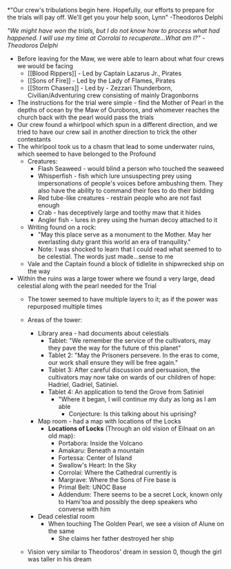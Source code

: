 *"Our crew's tribulations begin here. Hopefully, our efforts to prepare for the trials will pay off. We'll get you your help soon, Lynn" -Theodoros Delphi 

*"We might have won the trials, but I do not know how to process what had happened. I will use my time at Corrolai to recuperate…What am I?" -Theodoros Delphi*

- Before leaving for the Maw, we were able to learn about what four crews we would be facing 
	- [[Blood Rippers]] - Led by Captain Lazarus Jr., Pirates
	- [[Sons of Fire]] - Led by the Lady of Flames, Pirates
	- [[Storm Chasers]] - Led by - Zezzari Thunderborn, Civilian/Adventuring crew consisting of mainly Dragonborns
- The instructions for the trial were simple - find the Mother of Pearl in the depths of ocean by the Maw of Ouroboros, and whomever reaches the church back with the pearl would pass the trials
- Our crew found a whirlpool which spun in a different direction, and we tried to have our crew sail in another direction to trick the other contestants
- The whirlpool took us to a chasm that lead to some underwater ruins, which seemed to have belonged to the Profound
    - Creatures:
        - Flash Seaweed - would blind a person who touched the seaweed
        - Whisperfish - fish which lure unsuspecting prey using impersonations of people's voices before ambushing them. They also have the ability to command their foes to do their bidding
        - Red tube-like creatures - restrain people who are not fast enough
        - Crab - has deceptively large and toothy maw that it hides
        - Angler fish - lures in prey using the human decoy attached to it
	- Writing found on a rock: 
		-  "May this place serve as a monument to the Mother. May her everlasting duty grant this world an era of tranquility."
		- Note: I was shocked to learn that I could read what seemed to to be celestial. The words just made...sense to me
	- Vale and the Captain found a block of tidlelite in shipwrecked ship on the way 
- Within the ruins was a large tower where we found a very large, dead celestial along with the pearl needed for the Trial
	- The tower seemed to have multiple layers to it; as if the power was repurposed multiple times
	- Areas of the tower: 
		- Library area - had documents about celestials
			- Tablet: "We remember the service of the cultivators, may they pave the way for the future of this planet"
			- Tablet 2: "May the Prisoners persevere. In the eras to come, our work shall ensure they will be free again."
			- Tablet 3: After careful discussion and persuasion, the cultivators may now take on wards of our children of hope: Hadriel, Gadriel, Satiniel.
			- Tablet 4: An application to tend the Grove from Satiniel
			    - "Where it began, I will continue my duty as long as I am able
				    - Conjecture: Is this talking about his uprising?
		- Map room - had a map with locations of the Locks
			-  **Locations of Locks** (Through an old vision of Eilnaat on an old map):
				- Portabora: Inside the Volcano
				- Amakaru: Beneath a mountain
				- Fortessa: Center of Island
				- Swallow's Heart: In the Sky
				- Corrolai: Where the Cathedral currently is
				- Margrave: Where the Sons of Fire base is
				- Primal Belt: UNOC Base
				- Addendum: There seems to be a secret Lock, known only to Hami'toa and possibly the deep speakers who converse with him
		- Dead celestial room
			- When touching The Golden Pearl, we see a vision of Alune on the same 
			    - She claims her father destroyed her ship
        
    - Vision very similar to Theodoros' dream in session 0, though the girl was taller in his dream

